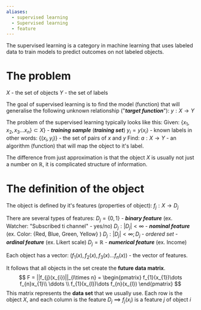 ```yaml
---
aliases:
  - supervised learning
  - Supervised learning
  - feature
---
```

The supervised learning is a category in machine learning that uses labeled data to train models to predict outcomes on not labeled objects.

# The problem
$X$ - the set of objects
$Y$ - the set of labels

The goal of supervised learning is to find the model (function) that will generalise the following unknown relationship ("***target function***"):
	$y: X\to Y$


The problem of the supervised learning typically looks like this:
Given:
	$\{ x_{1},x_{2},x_{3}\dots x_{n}\} \subset X\}$ - ***training sample*** (***training set***)
	$y_{i}=y(x_{i})$ - known labels
	in other words: $\{(x_{i}, y_{i})\}$ - the set of pairs of $x$ and $y$
 Find:
	 $a: X \to Y$ - an algorithm (function) that will map the object to it's label.


The difference from just approximation is that the object $X$ is usually not just a number on $\mathbb{R}$, it is complicated structure of information.

# The definition of the object
The object is defined by it's features (properties of object):
	$f_{j}: X \to D_{j}$

There are several types of features:
	$D_{j} = \{ 0,1 \}$ - ***binary feature*** (ex. Watcher: "Subscribed ti channel" - yes/no)
	$D_{j}: |D_{j}| < \infty$ - ***nominal feature*** (ex. Color: {Red, Blue, Green, Yellow} )
	$D_{j}: |D_{j}| < \infty; D_{j}$ - *ordered set*  - ***ordinal feature*** (ex. Likert scale)
	$D_{j} = \mathbb{R}$ - ***numerical feature*** (ex. Income)

Each object has a vector:
	$(f_{1}(x), f_{2}(x), f_{3}(x)\dots f_{n}(x))$ - the vector of features.

It follows that all objects in the set create the **future data matrix**.
	$$
	F = ||f_{j}(x_{i})||_{l\times n} = \begin{pmatrix} f_{1}(x_{1})\dots f_{n}x_{1}\\
  \ddots \\
f_{1}(x_{l})\dots f_{n}(x_{l})
\end{pmatrix}
	$$
This matrix represents the **data set** that we usually use. Each row is the object $X$, and each column is the feature $D_{j}$  $\implies$ $f_{j}(x_{i})$ is a feature $j$ of object $i$
